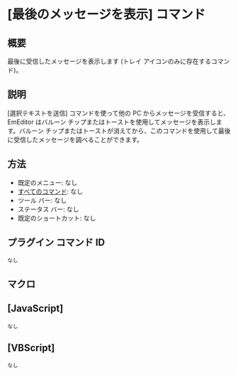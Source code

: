 # \[最後のメッセージを表示\] コマンド

## 概要

最後に受信したメッセージを表示します (トレイ アイコンのみに存在するコマンド)。

## 説明

\[選択テキストを送信\] コマンドを使って他の PC からメッセージを受信すると、EmEditor はバルーン チップまたはトーストを使用してメッセージを表示します。バルーン チップまたはトーストが消えてから、このコマンドを使用して最後に受信したメッセージを調べることができます。

## 方法

- 既定のメニュー: なし
- [すべてのコマンド](../../glossary/allcommands): なし
- ツール バー: なし
- ステータス バー: なし
- 既定のショートカット: なし

## プラグイン コマンド ID

```
なし```

## マクロ

## \[JavaScript\]

```
なし
```

## \[VBScript\]

```
なし
```

